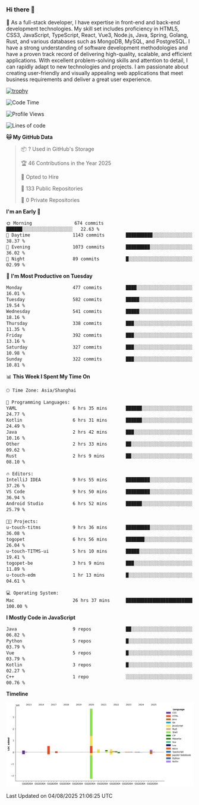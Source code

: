 ### Hi there 👋

🌱 As a full-stack developer, I have expertise in front-end and back-end development technologies. My skill set includes proficiency in HTML5, CSS3, JavaScript, TypeScript, React, Vue3, Node.js, Java, Spring, Golang, Rust, and various databases such as MongoDB, MySQL, and PostgreSQL. I have a strong understanding of software development methodologies and have a proven track record of delivering high-quality, scalable, and efficient applications. With excellent problem-solving skills and attention to detail, I can rapidly adapt to new technologies and projects. I am passionate about creating user-friendly and visually appealing web applications that meet business requirements and deliver a great user experience.

[![trophy](https://github-profile-trophy.vercel.app/?username=elton&rank=SECRET,SSS,SS,S,AAA,AA,A&theme=onedark&no-frame=true&margin-w=10)](https://github.com/ryo-ma/github-profile-trophy)

<!--START_SECTION:waka-->
![Code Time](http://img.shields.io/badge/Code%20Time-1%2C837%20hrs%2033%20mins-blue)

![Profile Views](http://img.shields.io/badge/Profile%20Views-0-blue)

![Lines of code](https://img.shields.io/badge/From%20Hello%20World%20I%27ve%20Written-5.8%20million%20lines%20of%20code-blue)

**🐱 My GitHub Data** 

> 📦 ? Used in GitHub's Storage 
 > 
> 🏆 46 Contributions in the Year 2025
 > 
> 💼 Opted to Hire
 > 
> 📜 133 Public Repositories 
 > 
> 🔑 0 Private Repositories 
 > 
**I'm an Early 🐤** 

```text
🌞 Morning                674 commits         ██████░░░░░░░░░░░░░░░░░░░   22.63 % 
🌆 Daytime                1143 commits        ██████████░░░░░░░░░░░░░░░   38.37 % 
🌃 Evening                1073 commits        █████████░░░░░░░░░░░░░░░░   36.02 % 
🌙 Night                  89 commits          █░░░░░░░░░░░░░░░░░░░░░░░░   02.99 % 
```
📅 **I'm Most Productive on Tuesday** 

```text
Monday                   477 commits         ████░░░░░░░░░░░░░░░░░░░░░   16.01 % 
Tuesday                  582 commits         █████░░░░░░░░░░░░░░░░░░░░   19.54 % 
Wednesday                541 commits         █████░░░░░░░░░░░░░░░░░░░░   18.16 % 
Thursday                 338 commits         ███░░░░░░░░░░░░░░░░░░░░░░   11.35 % 
Friday                   392 commits         ███░░░░░░░░░░░░░░░░░░░░░░   13.16 % 
Saturday                 327 commits         ███░░░░░░░░░░░░░░░░░░░░░░   10.98 % 
Sunday                   322 commits         ███░░░░░░░░░░░░░░░░░░░░░░   10.81 % 
```


📊 **This Week I Spent My Time On** 

```text
🕑︎ Time Zone: Asia/Shanghai

💬 Programming Languages: 
YAML                     6 hrs 35 mins       ██████░░░░░░░░░░░░░░░░░░░   24.77 % 
Kotlin                   6 hrs 31 mins       ██████░░░░░░░░░░░░░░░░░░░   24.49 % 
Java                     2 hrs 42 mins       ███░░░░░░░░░░░░░░░░░░░░░░   10.16 % 
Other                    2 hrs 33 mins       ██░░░░░░░░░░░░░░░░░░░░░░░   09.62 % 
Rust                     2 hrs 9 mins        ██░░░░░░░░░░░░░░░░░░░░░░░   08.10 % 

🔥 Editors: 
IntelliJ IDEA            9 hrs 55 mins       █████████░░░░░░░░░░░░░░░░   37.26 % 
VS Code                  9 hrs 50 mins       █████████░░░░░░░░░░░░░░░░   36.94 % 
Android Studio           6 hrs 52 mins       ██████░░░░░░░░░░░░░░░░░░░   25.79 % 

🐱‍💻 Projects: 
u-touch-titms            9 hrs 36 mins       █████████░░░░░░░░░░░░░░░░   36.08 % 
togopet                  6 hrs 56 mins       ███████░░░░░░░░░░░░░░░░░░   26.04 % 
u-touch-TITMS-ui         5 hrs 10 mins       █████░░░░░░░░░░░░░░░░░░░░   19.41 % 
togopet-be               3 hrs 9 mins        ███░░░░░░░░░░░░░░░░░░░░░░   11.89 % 
u-touch-edm              1 hr 13 mins        █░░░░░░░░░░░░░░░░░░░░░░░░   04.61 % 

💻 Operating System: 
Mac                      26 hrs 37 mins      █████████████████████████   100.00 % 
```

**I Mostly Code in JavaScript** 

```text
Java                     9 repos             ██░░░░░░░░░░░░░░░░░░░░░░░   06.82 % 
Python                   5 repos             █░░░░░░░░░░░░░░░░░░░░░░░░   03.79 % 
Vue                      5 repos             █░░░░░░░░░░░░░░░░░░░░░░░░   03.79 % 
Kotlin                   3 repos             █░░░░░░░░░░░░░░░░░░░░░░░░   02.27 % 
C++                      1 repo              ░░░░░░░░░░░░░░░░░░░░░░░░░   00.76 % 
```



**Timeline**

![Lines of Code chart](https://raw.githubusercontent.com/elton/elton/main/assets/bar_graph.png)


 Last Updated on 04/08/2025 21:06:25 UTC
<!--END_SECTION:waka-->

<!--
**elton/elton** is a ✨ _special_ ✨ repository because its `README.md` (this file) appears on your GitHub profile.

Here are some ideas to get you started:

- 🔭 I’m currently working on ...
- 🌱 I’m currently learning ...
- 👯 I’m looking to collaborate on ...
- 🤔 I’m looking for help with ...
- 💬 Ask me about ...
- 📫 How to reach me: ...
- 😄 Pronouns: ...
- ⚡ Fun fact: ...
-->
